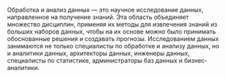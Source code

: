 Обработка и анализ данных — это научное исследование данных, направленное на получение знаний. Эта область объединяет множество дисциплин, применяя их методы для извлечения знаний из больших наборов данных, чтобы на их основе можно было принимать обоснованные решения и создавать прогнозы. Исследованием данных занимаются не только специалисты по обработке и анализу данных, но и аналитики данных, архитекторы данных, инженеры данных, специалисты по статистике, администраторы баз данных и бизнес-аналитики.